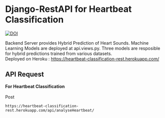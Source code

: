 # Django-RestAPI for Heartbeat Classification

[![DOI](https://zenodo.org/badge/445425982.svg)](https://zenodo.org/badge/latestdoi/445425982)

Backend Server provides Hybrid Prediction of Heart Sounds. Machine Learning Models are deployed at api.views.py. Three models are resposible for hybrid 
predictions trained from various datasets. 
<br>
Deployed on Heroku : https://heartbeat-classification-rest.herokuapp.com/


## API Request


**For Heartbeat Classification**
<br>
<br>
Post
```
https://heartbeat-classification-rest.herokuapp.com/api/analyseHeartbeat/
```
